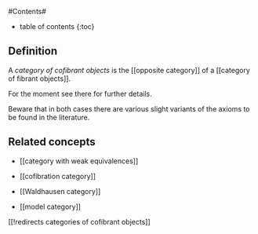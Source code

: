 

#Contents#
* table of contents
{:toc}

## Definition

A _category of cofibrant objects_ is the [[opposite category]] of a [[category of fibrant objects]].

For the moment see there for further details.

Beware that in both cases there are various slight variants of the axioms to be found in the literature. 

## Related concepts

* [[category with weak equivalences]]

* [[cofibration category]]

* [[Waldhausen category]]

* [[model category]]

[[!redirects categories of cofibrant objects]]
